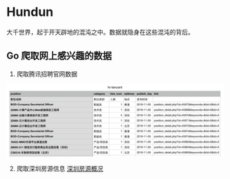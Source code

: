 # Hundun
大千世界，起于开天辟地的混沌之中。数据就隐身在这些混沌的背后。

## Go 爬取网上感兴趣的数据
1. 爬取腾讯招聘官网数据

![hr](./img/hr-crawl.png "hr")

2. 爬取深圳房源信息
[深圳房源概况](./sz-house/sz-house-summary.csv "深圳房源")
